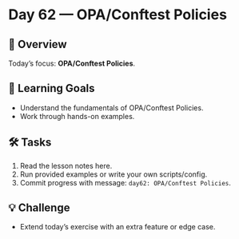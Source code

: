 # Day 62 — OPA/Conftest Policies

## 📖 Overview
Today’s focus: **OPA/Conftest Policies**.

## 🎯 Learning Goals
- Understand the fundamentals of OPA/Conftest Policies.
- Work through hands-on examples.

## 🛠️ Tasks
1. Read the lesson notes here.
2. Run provided examples or write your own scripts/config.
3. Commit progress with message: `day62: OPA/Conftest Policies`.

## 💡 Challenge
- Extend today’s exercise with an extra feature or edge case.
